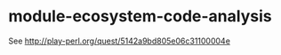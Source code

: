 module-ecosystem-code-analysis
==============================

See http://play-perl.org/quest/5142a9bd805e06c31100004e
